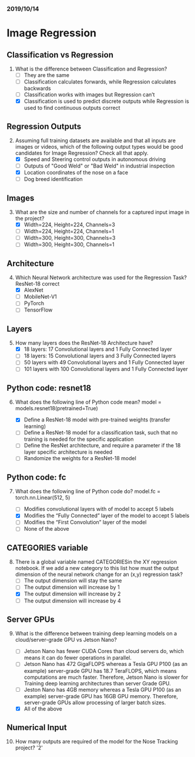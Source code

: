 ### 2019/10/14
# Image Regression

## Classification vs Regression
1. What is the difference between Classification and Regression?
   - [ ] They are the same
   - [ ] Classification calculates forwards, while Regression calculates backwards
   - [ ] Classification works with images but Regression can’t
   - [X] Classification is used to predict discrete outputs while Regression is used to find continuous outputs correct
   
## Regression Outputs
2. Assuming full training datasets are available and that all inputs are images or videos, which of the following output types would be good candidates for Image Regression? Check all that apply.
   - [X] Speed and Steering control outputs in autonomous driving
   - [ ] Outputs of "Good Weld" or "Bad Weld" in industrial inspection
   - [X] Location coordinates of the nose on a face
   - [ ] Dog breed identification

## Images
3. What are the size and number of channels for a captured input image in the project?
   - [X] Width=224, Height=224, Channels=3
   - [ ] Width=224, Height=224, Channels=1
   - [ ] Width=300, Height=300, Channels=3
   - [ ] Width=300, Height=300, Channels=1

## Architecture
4. Which Neural Network architecture was used for the Regression Task?
ResNet-18 correct
   - [X] AlexNet
   - [ ] MobileNet-V1
   - [ ] PyTorch
   - [ ] TensorFlow

## Layers
5. How many layers does the ResNet-18 Architecture have?
   - [X] 18 layers: 17 Convolutional layers and 1 Fully Connected layer
   - [ ] 18 layers: 15 Convolutional layers and 3 Fully Connected layers
   - [ ] 50 layers with 49 Convolutional layers and 1 Fully Connected layer
   - [ ] 101 layers with 100 Convolutional layers and 1 Fully Connected layer

## Python code: resnet18
6. What does the following line of Python code mean?
model = models.resnet18(pretrained=True)

   - [X] Define a ResNet-18 model with pre-trained weights (transfer learning)
   - [ ] Define a ResNet-18 model for a classification task, such that no training is needed for the specific application
   - [ ] Define the ResNet architecture, and require a parameter if the 18 layer specific architecture is needed
   - [ ] Randomize the weights for a ResNet-18 model

## Python code: fc
7. What does the following line of Python code do?
model.fc = torch.nn.Linear(512, 5)

   - [ ] Modifies convolutional layers with of model to accept 5 labels
   - [X] Modifies the “Fully Connected” layer of the model to accept 5 labels
   - [ ] Modifies the “First Convolution” layer of the model
   - [ ] None of the above

## CATEGORIES variable
8. There is a global variable named CATEGORIESin the XY regression notebook. If we add a new category to this list how must the output dimension of the neural network change for an (x,y) regression task?
   - [ ] The output dimension will stay the same
   - [ ] The output dimension will increase by 1
   - [X] The output dimension will increase by 2
   - [ ] The output dimension will increase by 4

## Server GPUs
9. What is the difference between training deep learning models on a cloud/server-grade GPU vs Jetson Nano?


   - [ ] Jetson Nano has fewer CUDA Cores than cloud servers do, which means it can do fewer operations in parallel.
   - [ ] Jetson Nano has 472 GigaFLOPS whereas a Tesla GPU P100 (as an example) server-grade GPU has 18.7 TeraFLOPS, which means computations are much faster. Therefore, Jetson Nano is slower for Training deep learning architectures than server Grade GPU.
   - [ ] Jeston Nano has 4GB memory whereas a Tesla GPU P100 (as an example) server-grade GPU has 16GB GPU memory. Therefore, server-grade GPUs allow processing of larger batch sizes.
   - [X] All of the above

## Numerical Input
10. How many outputs are required of the model for the Nose Tracking project?
  '2'
